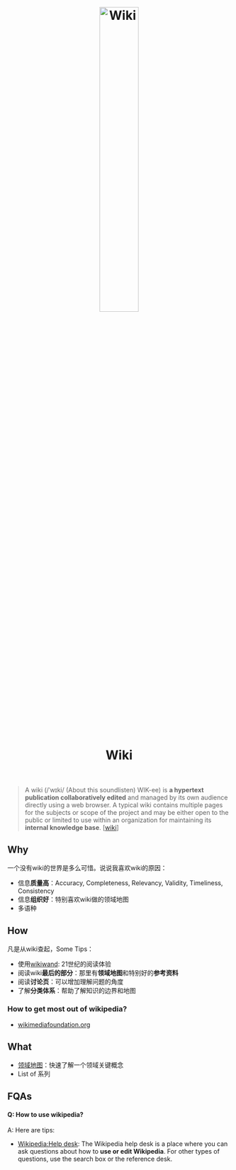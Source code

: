 <h1 align="center">
<br>
	<a href="https://www.wikiwand.com/en/Wikipedia#/External_links">
  <img src="https://i.imgur.com/SElduS4.png" alt="Wiki" width=42%">
  </a>
  <br><br>
Wiki 
  <br><br>
</h1>

> A wiki (/ˈwɪki/ (About this soundlisten) WIK-ee) is **a hypertext publication collaboratively edited** and managed by its own audience directly using a web browser. A typical wiki contains multiple pages for the subjects or scope of the project and may be either open to the public or limited to use within an organization for maintaining its **internal knowledge base**. [[wiki](https://www.wikiwand.com/en/Wiki)]

## Why

一个没有wiki的世界是多么可惜。说说我喜欢wiki的原因：

* 信息**质量高**：Accuracy, Completeness, Relevancy, Validity, Timeliness, Consistency
* 信息**组织好**：特别喜欢wiki做的领域地图
* 多语种

## How

凡是从wiki查起，Some Tips：

* 使用[wikiwand](https://chrome.google.com/webstore/detail/wikiwand-wikipedia-modern/emffkefkbkpkgpdeeooapgaicgmcbolj?hl=en-US): 21世纪的阅读体验
* 阅读wiki**最后的部分**：那里有**领域地图**和特别好的**参考资料**
* 阅读**讨论页**：可以增加理解问题的角度
* 了解**分类体系**：帮助了解知识的边界和地图

### How to get most out of wikipedia?

* [wikimediafoundation.org](https://wikimediafoundation.org/)

## What 

* [领域地图](https://i.imgur.com/joEJJWs.png)：快速了解一个领域关键概念
* List of 系列

## FQAs

#### Q: How to use wikipedia? 

A: Here are tips: 

* [Wikipedia:Help desk](https://www.wikiwand.com/en/Wikipedia:Help_desk): The Wikipedia help desk is a place where you can ask questions about how to **use or edit Wikipedia**. For other types of questions, use the search box or the reference desk.
